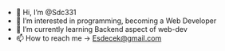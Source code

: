 - 👋 Hi, I’m @Sdc331
- 👀 I’m interested in programming, becoming a Web Developer
- 🌱 I’m currently learning Backend aspect of web-dev
- 📫 How to reach me -> Esdecek@gmail.com

<!---
Sdc331/Sdc331 is a ✨ special ✨ repository because its `README.md` (this file) appears on your GitHub profile.
You can click the Preview link to take a look at your changes.
--->
